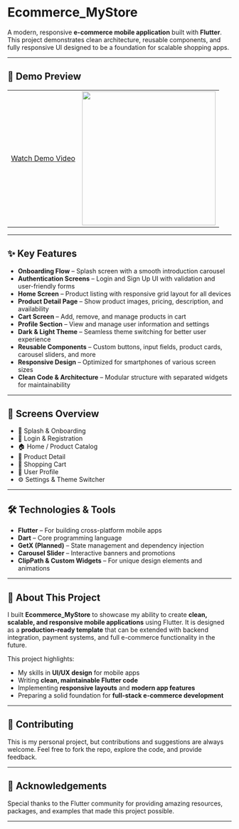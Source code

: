 # Ecommerce_MyStore  
A modern, responsive **e-commerce mobile application** built with **Flutter**. This project demonstrates clean architecture, reusable components, and fully responsive UI designed to be a foundation for scalable shopping apps.  

---
 
## 🎥 Demo Preview  

<table>
  <tr>
    <td>
      <a href="https://github.com/user-attachments/assets/bc1c9934-0b10-4be9-bb97-51e9b765bc72">Watch Demo Video</a>
    </td>
    <td>
      <img src="https://github.com/user-attachments/assets/4f73fc2d-20a5-4813-8577-e305b6615e3f" width="300"/>
    </td>
  </tr>
</table>



---

## ✨ Key Features  
- **Onboarding Flow** – Splash screen with a smooth introduction carousel  
- **Authentication Screens** – Login and Sign Up UI with validation and user-friendly forms  
- **Home Screen** – Product listing with responsive grid layout for all devices  
- **Product Detail Page** – Show product images, pricing, description, and availability  
- **Cart Screen** – Add, remove, and manage products in cart  
- **Profile Section** – View and manage user information and settings  
- **Dark & Light Theme** – Seamless theme switching for better user experience  
- **Reusable Components** – Custom buttons, input fields, product cards, carousel sliders, and more  
- **Responsive Design** – Optimized for smartphones of various screen sizes  
- **Clean Code & Architecture** – Modular structure with separated widgets for maintainability  

---

## 📱 Screens Overview  
- 🧭 Splash & Onboarding  
- 🔐 Login & Registration  
- 🏠 Home / Product Catalog  
- 🧾 Product Detail  
- 🛒 Shopping Cart  
- 👤 User Profile  
- ⚙️ Settings & Theme Switcher  

---

## 🛠️ Technologies & Tools  
- **Flutter** – For building cross-platform mobile apps  
- **Dart** – Core programming language  
- **GetX (Planned)** – State management and dependency injection  
- **Carousel Slider** – Interactive banners and promotions  
- **ClipPath & Custom Widgets** – For unique design elements and animations  

---

## 🚀 About This Project  
I built **Ecommerce_MyStore** to showcase my ability to create **clean, scalable, and responsive mobile applications** using Flutter. It is designed as a **production-ready template** that can be extended with backend integration, payment systems, and full e-commerce functionality in the future.  

This project highlights:  
- My skills in **UI/UX design** for mobile apps  
- Writing **clean, maintainable Flutter code**  
- Implementing **responsive layouts** and **modern app features**  
- Preparing a solid foundation for **full-stack e-commerce development**  

---

## 🤝 Contributing  
This is my personal project, but contributions and suggestions are always welcome. Feel free to fork the repo, explore the code, and provide feedback.  

---

## 🙏 Acknowledgements  
Special thanks to the Flutter community for providing amazing resources, packages, and examples that made this project possible.  

---
